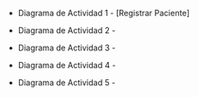 + Diagrama de Actividad   1 - [Registrar Paciente]

+  Diagrama de Actividad  2 -

+  Diagrama de Actividad  3 -

+  Diagrama de Actividad  4 -

+   Diagrama de Actividad 5 -
